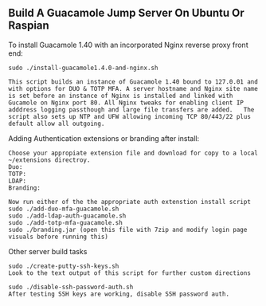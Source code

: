 ## Build A Guacamole Jump Server On Ubuntu Or Raspian ##

To install Guacamole 1.40 with an incorporated Nginx reverse proxy front end:

	sudo ./install-guacamole1.4.0-and-nginx.sh 
	
	This script builds an instance of Guacamole 1.40 bound to 127.0.01 and with options for DUO & TOTP MFA. A server hostname and Nginx site name is set before an instance of Nginx is installed and linked with Gucamole on Nginx port 80. All Nginx tweaks for enabling client IP adddress logging passthough and large file transfers are added.   The script also sets up NTP and UFW allowing incoming TCP 80/443/22 plus default allow all outgoing.
        
Adding Authentication extensions or branding after install:
	
	Choose your appropiate extension file and download for copy to a local ~/extensions directroy. 
	Duo: 
	TOTP:
	LDAP:
	Branding:
	
	Now run either of the the appropriate auth extenstion install script
	sudo ./add-duo-mfa-guacamole.sh
	sudo ./add-ldap-auth-guacamole.sh
	sudo ./add-totp-mfa-guacamole.sh
	sudo ./branding.jar (open this file with 7zip and modify login page visuals before running this)
	
	
Other server build tasks

	sudo ./create-putty-ssh-keys.sh
	Look to the text output of this script for further custom directions
	
	sudo ./disable-ssh-password-auth.sh
	After testing SSH keys are working, disable SSH password auth.


